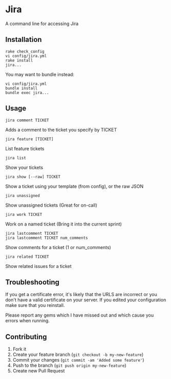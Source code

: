 # Jira

A command line for accessing Jira

## Installation

    rake check_config
    vi config/jira.yml
    rake install
    jira...

You may want to bundle instead:

    vi config/jira.yml
    bundle install
    bundle exec jira...

## Usage

    jira comment TICKET
Adds a comment to the ticket you specify by TICKET

    jira feature [TICKET]
List feature tickets

    jira list
Show your tickets

    jira show [--raw] TICKET
Show a ticket using your template (from config), or the raw JSON

    jira unassigned
Show unassigned tickets (Great for on-call)

    jira work TICKET
Work on a named ticket (Bring it into the current sprint)

    jira lastcomment TICKET
    jira lastcomment TICKET num_comments
Show comments for a ticket (1 or num_comments)

    jira related TICKET
Show related issues for a ticket

## Troubleshooting

If you get a certificate error, it's likely that the URLS are incorrect or you don't have a valid certificate on your server.  If you edited your configuration make sure that you reinstall.

Please report any gems which I have missed out and which cause you errors when running.


## Contributing

1. Fork it
2. Create your feature branch (`git checkout -b my-new-feature`)
3. Commit your changes (`git commit -am 'Added some feature'`)
4. Push to the branch (`git push origin my-new-feature`)
5. Create new Pull Request

